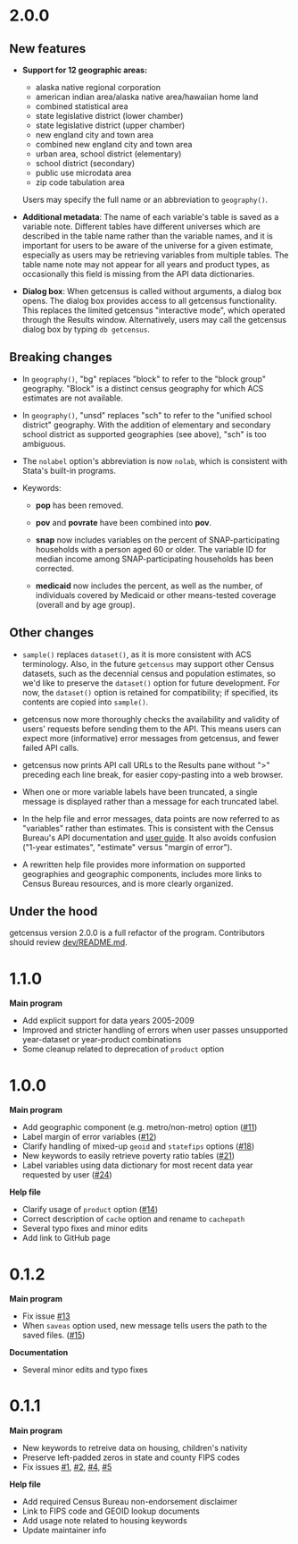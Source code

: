 # 2.0.0

## New features

-   **Support for 12 geographic areas:**

    -   alaska native regional corporation
    -   american indian area/alaska native area/hawaiian home land
    -   combined statistical area
    -   state legislative district (lower chamber)
    -   state legislative district (upper chamber)
    -   new england city and town area
    -   combined new england city and town area
    -   urban area, school district (elementary)
    -   school district (secondary)
    -   public use microdata area
    -   zip code tabulation area

    Users may specify the full name or an abbreviation to `geography()`.

-   **Additional metadata**: The name of each variable's table is saved as a variable note. Different tables have different universes which are described in the table name rather than the variable names, and it is important for users to be aware of the universe for a given estimate, especially as users may be retrieving variables from multiple tables. The table name note may not appear for all years and product types, as occasionally this field is missing from the API data dictionaries.

-   **Dialog box**: When getcensus is called without arguments, a dialog box opens. The dialog box provides access to all getcensus functionality. This replaces the limited getcensus "interactive mode", which operated through the Results window. Alternatively, users may call the getcensus dialog box by typing `db getcensus`.

## Breaking changes

-   In `geography()`, "bg" replaces "block" to refer to the "block group" geography. "Block" is a distinct census geography for which ACS estimates are not available.

-   In `geography()`, "unsd" replaces "sch" to refer to the "unified school district" geography. With the addition of elementary and secondary school district as supported geographies (see above), "sch" is too ambiguous.

-   The `nolabel` option's abbreviation is now `nolab`, which is consistent with Stata's built-in programs.

-   Keywords:

    -   **pop** has been removed.

    -   **pov** and **povrate** have been combined into **pov**.

    -   **snap** now includes variables on the percent of SNAP-participating households with a person aged 60 or older. The variable ID for median income among SNAP-participating households has been corrected.

    -   **medicaid** now includes the percent, as well as the number, of individuals covered by Medicaid or other means-tested coverage (overall and by age group).

## Other changes

-   `sample()` replaces `dataset()`, as it is more consistent with ACS terminology. Also, in the future `getcensus` may support other Census datasets, such as the decennial census and population estimates, so we'd like to preserve the `dataset()` option for future development. For now, the `dataset()` option is retained for compatibility; if specified, its contents are copied into `sample()`.

-   getcensus now more thoroughly checks the availability and validity of users' requests before sending them to the API. This means users can expect more (informative) error messages from getcensus, and fewer failed API calls.

-   getcensus now prints API call URLs to the Results pane without "\>" preceding each line break, for easier copy-pasting into a web browser.

-   When one or more variable labels have been truncated, a single message is displayed rather than a message for each truncated label.

-   In the help file and error messages, data points are now referred to as "variables" rather than estimates. This is consistent with the Census Bureau's API documentation and [user guide](https://www.census.gov/data/developers/guidance/api-user-guide.html). It also avoids confusion ("1-year estimates", "estimate" versus "margin of error").

-   A rewritten help file provides more information on supported geographies and geographic components, includes more links to Census Bureau resources, and is more clearly organized.

## Under the hood

getcensus version 2.0.0 is a full refactor of the program. Contributors should review [dev/README.md](https://github.com/CenterOnBudget/getcensus/tree/master/dev#readme).

# 1.1.0

**Main program**

-   Add explicit support for data years 2005-2009
-   Improved and stricter handling of errors when user passes unsupported year-dataset or year-product combinations
-   Some cleanup related to deprecation of `product` option

# 1.0.0

**Main program**

-   Add geographic component (e.g. metro/non-metro) option ([\#11](https://github.com/CenterOnBudget/getcensus/issues/11))
-   Label margin of error variables ([\#12](https://github.com/CenterOnBudget/getcensus/issues/12))
-   Clarify handling of mixed-up `geoid` and `statefips` options ([\#18](https://github.com/CenterOnBudget/getcensus/issues/18))
-   New keywords to easily retrieve poverty ratio tables ([\#21](https://github.com/CenterOnBudget/getcensus/issues/21))
-   Label variables using data dictionary for most recent data year requested by user ([\#24](https://github.com/CenterOnBudget/getcensus/issues/24))

**Help file**

-   Clarify usage of `product` option ([\#14](https://github.com/CenterOnBudget/getcensus/issues/14))
-   Correct description of `cache` option and rename to `cachepath`
-   Several typo fixes and minor edits
-   Add link to GitHub page

# 0.1.2

**Main program**

-   Fix issue [\#13](https://github.com/CenterOnBudget/getcensus/issues/13)
-   When `saveas` option used, new message tells users the path to the saved files. ([\#15](https://github.com/CenterOnBudget/getcensus/issues/15))

**Documentation**

-   Several minor edits and typo fixes

# 0.1.1

**Main program**

-   New keywords to retreive data on housing, children's nativity
-   Preserve left-padded zeros in state and county FIPS codes
-   Fix issues [\#1](https://github.com/CenterOnBudget/getcensus/issues/1), [\#2](https://github.com/CenterOnBudget/getcensus/issues/2), [\#4](https://github.com/CenterOnBudget/getcensus/issues/4), [\#5](https://github.com/CenterOnBudget/getcensus/issues/5)

**Help file**

-   Add required Census Bureau non-endorsement disclaimer
-   Link to FIPS code and GEOID lookup documents
-   Add usage note related to housing keywords
-   Update maintainer info
